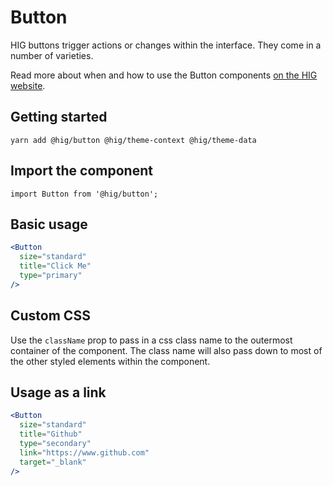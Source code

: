 # Button

HIG buttons trigger actions or changes within the interface. They come in a number of varieties.

Read more about when and how to use the Button components [on the HIG website](https://hig.autodesk.com/web/components/buttons).

## Getting started

```
yarn add @hig/button @hig/theme-context @hig/theme-data
```

## Import the component

```
import Button from '@hig/button';
```

## Basic usage

```jsx
<Button
  size="standard"
  title="Click Me"
  type="primary"
/>
```

## Custom CSS

Use the `className` prop to pass in a css class name to the outermost container of the component. The class name will also pass down to most of the other styled elements within the component.

## Usage as a link

```jsx
<Button
  size="standard"
  title="Github"
  type="secondary"
  link="https://www.github.com"
  target="_blank"
/>
```
